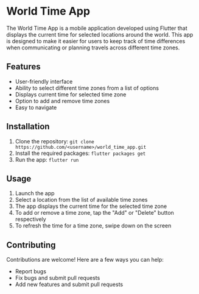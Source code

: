 # World Time App

The World Time App is a mobile application developed using Flutter that displays the current time for selected locations around the world. This app is designed to make it easier for users to keep track of time differences when communicating or planning travels across different time zones.

## Features
- User-friendly interface
- Ability to select different time zones from a list of options
- Displays current time for selected time zone
- Option to add and remove time zones
- Easy to navigate

## Installation
1. Clone the repository: `git clone https://github.com/<username>/world_time_app.git`
2. Install the required packages: `flutter packages get`
3. Run the app: `flutter run`

## Usage
1. Launch the app
2. Select a location from the list of available time zones
3. The app displays the current time for the selected time zone
4. To add or remove a time zone, tap the "Add" or "Delete" button respectively
5. To refresh the time for a time zone, swipe down on the screen

## Contributing
Contributions are welcome! Here are a few ways you can help:
- Report bugs
- Fix bugs and submit pull requests
- Add new features and submit pull requests
